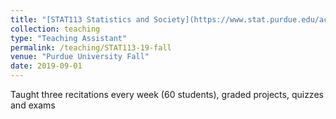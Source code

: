```yaml
---
title: "[STAT113 Statistics and Society](https://www.stat.purdue.edu/academic_programs/courses/schedule_info.php?crs=113&semester=Fall&year=2019)"
collection: teaching
type: "Teaching Assistant"
permalink: /teaching/STAT113-19-fall
venue: "Purdue University Fall"
date: 2019-09-01
---
```


Taught three recitations every week (60 students), graded projects, quizzes and exams


